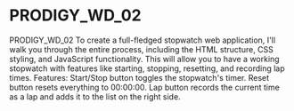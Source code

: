 # PRODIGY_WD_02
PRODIGY_WD_02 To create a full-fledged stopwatch web application, I'll walk you through the entire process, including the HTML structure, CSS styling, and JavaScript functionality. This will allow you to have a working stopwatch with features like starting, stopping, resetting, and recording lap times. Features: Start/Stop button toggles the stopwatch's timer. Reset button resets everything to 00:00:00. Lap button records the current time as a lap and adds it to the list on the right side.
